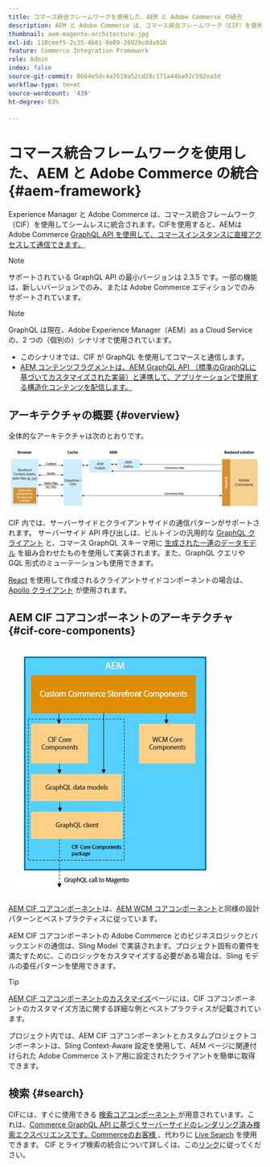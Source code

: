 ```yaml
---
title: コマース統合フレームワークを使用した、AEM と Adobe Commerce の統合
description: AEM と Adobe Commerce は、コマース統合フレームワーク（CIF）を使用してシームレスに統合されます。CIF を使用すると、AEM は Adobe Commerce インスタンスにアクセスし、GraphQL を介して Adobe Commerce と通信できます。また、AEM オーサーは、製品とカテゴリの選択機能と製品コンソールを使用して、Adobe Commerce からオンデマンドで取得した製品とカテゴリデータを参照できます。さらに、CIF には標準搭載のストアフロントが用意されており、コマースプロジェクトの迅速化に役立ちます。
thumbnail: aem-magento-architecture.jpg
exl-id: 110ceef5-2c35-4b81-8e89-26929c0da91b
feature: Commerce Integration Framework
role: Admin
index: false
source-git-commit: 0664e5dc4a7619a52cd28c171a44ba02c592ea3d
workflow-type: tm+mt
source-wordcount: '439'
ht-degree: 83%

---
```



# コマース統合フレームワークを使用した、AEM と Adobe Commerce の統合 {#aem-framework}

Experience Manager と Adobe Commerce は、コマース統合フレームワーク（CIF）を使用してシームレスに統合されます。CIFを使用すると、AEMはAdobe Commerce [GraphQL API を使用して、コマースインスタンスに直接アクセスして通信できます。](https://devdocs.magento.com/guides/v2.4/graphql/)

>[!NOTE]
>
> サポートされている GraphQL API の最小バージョンは 2.3.5 です。一部の機能は、新しいバージョンでのみ、または Adobe Commerce エディションでのみサポートされています。

>[!NOTE]
>
>GraphQL は現在、Adobe Experience Manager（AEM）as a Cloud Service の、2 つの（個別の）シナリオで使用されています。
>
>* このシナリオでは、CIF が GraphQL を使用してコマースと通信します。
>* [AEM コンテンツフラグメントは、AEM GraphQL API （標準のGraphQLに基づいてカスタマイズされた実装）と連携して、アプリケーションで使用する構造化コンテンツを配信します。](/help/headless/graphql-api/content-fragments.md)

## アーキテクチャの概要 {#overview}

全体的なアーキテクチャは次のとおりです。

![CIF アーキテクチャの概要](../assets/AEM_Magento_Architecture.png)

CIF 内では、サーバーサイドとクライアントサイドの通信パターンがサポートされます。
サーバーサイド API 呼び出しは、ビルトインの汎用的な [GraphQL クライアント](https://github.com/adobe/commerce-cif-graphql-client) と、コマース GraphQL スキーマ用に [生成された一連のデータモデル](https://github.com/adobe/commerce-cif-magento-graphql) を組み合わせたものを使用して実装されます。また、GraphQL クエリや GQL 形式のミューテーションも使用できます。

[React](https://reactjs.org/) を使用して作成されるクライアントサイドコンポーネントの場合は、[Apollo クライアント](https://www.apollographql.com/docs/react/) が使用されます。

## AEM CIF コアコンポーネントのアーキテクチャ {#cif-core-components}

![AEM CIF コアコンポーネントのアーキテクチャ](../assets/cif-component-architecture.jpg)

[AEM CIF コアコンポーネント](https://github.com/adobe/aem-core-cif-components)は、[AEM WCM コアコンポーネント](https://github.com/adobe/aem-core-wcm-components)と同様の設計パターンとベストプラクティスに従っています。

AEM CIF コアコンポーネントの Adobe Commerce とのビジネスロジックとバックエンドの通信は、Sling Model で実装されます。プロジェクト固有の要件を満たすために、このロジックをカスタマイズする必要がある場合は、Sling モデルの委任パターンを使用できます。

>[!TIP]
>
>[AEM CIF コアコンポーネントのカスタマイズ](/help/commerce-cloud/cif-storefront/customizing/customize-cif-components.md)ページには、CIF コアコンポーネントのカスタマイズ方法に関する詳細な例とベストプラクティスが記載されています。

プロジェクト内では、AEM CIF コアコンポーネントとカスタムプロジェクトコンポーネントは、Sling Context-Aware 設定を使用して、AEM ページに関連付けられた Adobe Commerce ストア用に設定されたクライアントを簡単に取得できます。

## 検索 {#search}

CIFには、すぐに使用できる [ 検索コアコンポーネント ](https://www.aemcomponents.dev/content/core-components-examples/library/commerce/search.html) が用意されています。これは、[Commerce GraphQL API に基づくサーバーサイドのレンダリング済み検索エクスペリエンスです。Commerceのお客様 ](https://developer.adobe.com/commerce/webapi/graphql/)、代わりに [Live Search](https://experienceleague.adobe.com/docs/commerce-merchant-services/live-search/guide-overview.html) を使用できます。 CIF とライブ検索の統合について詳しくは、この[リンク](/help/commerce-cloud/cif-storefront/integrating/live-search-plp.md)に従ってください。
